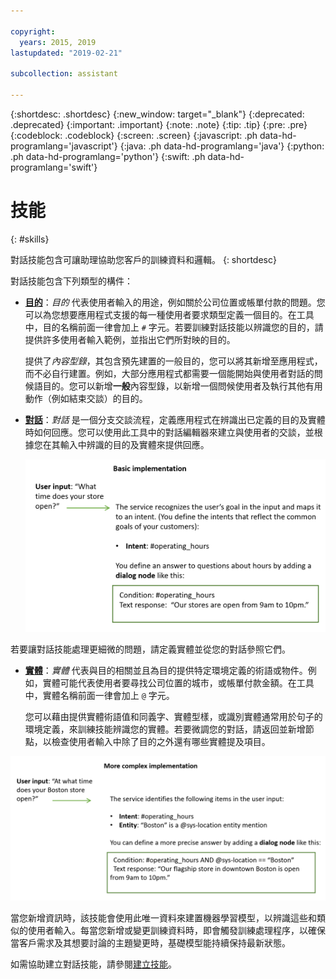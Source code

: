 ```yaml
---

copyright:
  years: 2015, 2019
lastupdated: "2019-02-21"

subcollection: assistant

---
```


{:shortdesc: .shortdesc}
{:new_window: target="_blank"}
{:deprecated: .deprecated}
{:important: .important}
{:note: .note}
{:tip: .tip}
{:pre: .pre}
{:codeblock: .codeblock}
{:screen: .screen}
{:javascript: .ph data-hd-programlang='javascript'}
{:java: .ph data-hd-programlang='java'}
{:python: .ph data-hd-programlang='python'}
{:swift: .ph data-hd-programlang='swift'}

# 技能
{: #skills}

對話技能包含可讓助理協助您客戶的訓練資料和邏輯。
{: shortdesc}

對話技能包含下列類型的構件：

- [**目的**](/docs/services/assistant?topic=assistant-intents)：*目的* 代表使用者輸入的用途，例如關於公司位置或帳單付款的問題。您可以為您想要應用程式支援的每一種使用者要求類型定義一個目的。在工具中，目的名稱前面一律會加上 `#` 字元。若要訓練對話技能以辨識您的目的，請提供許多使用者輸入範例，並指出它們所對映的目的。

  提供了*內容型錄*，其包含預先建置的一般目的，您可以將其新增至應用程式，而不必自行建置。例如，大部分應用程式都需要一個能開始與使用者對話的問候語目的。您可以新增**一般**內容型錄，以新增一個問候使用者及執行其他有用動作（例如結束交談）的目的。

- [**對話**](/docs/services/assistant?topic=assistant-dialog-build)：*對話* 是一個分支交談流程，定義應用程式在辨識出已定義的目的及實體時如何回應。您可以使用此工具中的對話編輯器來建立與使用者的交談，並根據您在其輸入中辨識的目的及實體來提供回應。

  ![僅限使用目的和對話的基本實作圖表](images/basic-impl.png)

若要讓對話技能處理更細微的問題，請定義實體並從您的對話參照它們。

- [**實體**](/docs/services/assistant?topic=assistant-entities)：*實體* 代表與目的相關並且為目的提供特定環境定義的術語或物件。例如，實體可能代表使用者要尋找公司位置的城市，或帳單付款金額。在工具中，實體名稱前面一律會加上 `@` 字元。

  您可以藉由提供實體術語值和同義字、實體型樣，或識別實體通常用於句子的環境定義，來訓練技能辨識您的實體。若要微調您的對話，請返回並新增節點，以檢查使用者輸入中除了目的之外還有哪些實體提及項目。

![使用目的、實體和對話的更複雜實作圖表。](images/complex-impl.png)

當您新增資訊時，該技能會使用此唯一資料來建置機器學習模型，以辨識這些和類似的使用者輸入。每當您新增或變更訓練資料時，即會觸發訓練處理程序，以確保當客戶需求及其想要討論的主題變更時，基礎模型能持續保持最新狀態。

如需協助建立對話技能，請參閱[建立技能](/docs/services/assistant?topic=assistant-skill-add)。
